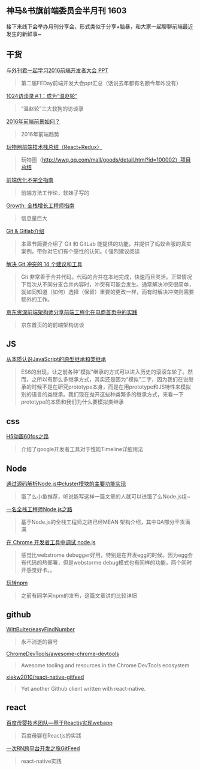 神马&书旗前端委员会半月刊 1603
-----

接下来线下会举办月刊分享会，形式类似于分享+脑暴，和大家一起聊聊前端最近发生的新鲜事~

## 干货

[与外刊君一起学习2016前端开发者大会 PPT](http://qianduan.guru/2016/03/22/fequan-2/#rd?sukey=a76cdd086edb4fce466805b50508b755ff72b13d13f6d05192076807cf174cbc42bb436a2c65c248eedd1e89dba446af)
>第二届FEDay前端开发大会ppt汇总（话说去年都有名额今年咋没有）

[1024访谈录＃1：成为“温赵轮”](http://mp.weixin.qq.com/s?__biz=MzIwNjEwNTQ4Mw==&mid=404092899&idx=1&sn=99a74020a9921e30d47f484f3d55c2c1&scene=23&srcid=0331beEmJtaovtWRd3NDF5y6#rd)
>“温赵轮”三大软狗的访谈录

[2016年前端前景如何？](http://www.zhihu.com/question/39886006)
>2016年前端趋势

[玩物圈前端技术栈总结（React+Redux）](https://segmentfault.com/a/1190000004660725)
>玩物圈（http://wwq.qq.com/mall/goods/detail.html?id=100002）项目总结

[前端优化不完全指南](http://aotu.io/notes/2016/03/16/optimization/?o2src=juejin&o2layout=nohd-nocm&from=timeline&isappinstalled=0)
>前端方法工作论，软妹子写的

[Growth: 全栈增长工程师指南](http://growth.phodal.com/)
>信息量巨大

[Git & Gitlab介绍](https://site.alipay.net/alipay-site/gitlab-is-better/intro/index.html)
>本章节简要介绍了 Git 和 GitLab 能提供的功能，并提供了蚂蚁金服的真实案例，带你对它们有个感性的认知。( 强烈建议阅读

[解决 Git 冲突的 14 个建议和工具](http://mp.weixin.qq.com/s?__biz=MzAxODI5ODMwOA==&mid=416633752&idx=1&sn=a777c3a314e2e764e4cf8a0c4c228f3f&scene=23&srcid=0228kURAcP20ugEeqlUuxFdQ#rd)
>Git 非常善于合并代码。代码的合并在本地完成，快速而且灵活。正常情况下每次从不同分支合并内容时，冲突有可能会发生。通常解决冲突很简单，就如同知道（如何）选择（保留）重要的更改一样，而有时解决冲突则需要额外的工作。

[京东资深前端架构师分享前端工程化在电商首页中的实践](http://mp.weixin.qq.com/s?__biz=MzIzMzEzODYwOA==&mid=417196806&idx=1&sn=fb9beaec30a5836e754d4a5be81d5cec&scene=23&srcid=0329VI9D7fT7M7POtZK5sx3o#rd)
>京东首页的的前端架构访谈

## JS

[从本质认识JavaScript的原型继承和类继承](http://blog.h5jun.com/post/inherits.html)
>ES6的出现，让之前各种“模拟”继承的方式可以进入历史的滚滚车轮了。然而，之所以有那么多继承方式，其实还是因为“模拟”二字，因为我们在说继承的时候不是在研究prototype本身，而是在用prototype和JS特性来模拟别的语言的类继承。我们现在抛开这些种类繁多的继承方式，来看一下prototype的本质和我们为什么要模拟类继承


## css

[H5动画60fps之路](http://card.weibo.com/article/h5/s#cid=1001603865643593165786&vid=2330269092&extparam=&from=&wm=0&ip=116.216.16.29)
>介绍了google开发者工具对于性能Timeline详细用法

## Node

[通过源码解析Node.js中cluster模块的主要功能实现](http://mp.weixin.qq.com/s?__biz=MzAxNTgzNzg4Mg==&mid=402558632&idx=1&sn=73e9d6b8f404a7685c910ef1cd2cad01&scene=23&srcid=0316z2lbhJFmkyBJeo5S0PIM#rd)
>饿了么小鱼推荐，听说能写这样一篇文章的人就可以进饿了么Node.js组~

[一名全栈工程师Node.js之路](http://mp.weixin.qq.com/s?__biz=MzAwMDU1MTE1OQ==&mid=405001493&idx=1&sn=f0ecab9b31bad83fb065ac37bb728245&scene=23&srcid=0324iTRH12WbXL5VDxXnEhH8#rd)
>基于Node.js的全栈工程师之路已经MEAN 架构介绍，其中QA部分干货满满

[在 Chrome 开发者工具中调试 node.js](http://gold.xitu.io/entry/56d94e6f128fe1005147db25?url_type=39&object_type=webpage&pos=1)
>感觉比webstrome debugger好用，特别是在开发egg的时候。因为egg会有代码的热部署，但是webstorme debug模式也有同样的功能，两个同时开感觉好卡。。

[玩转npm](http://mp.weixin.qq.com/s?__biz=MjM5MTA1MjAxMQ==&mid=402515723&idx=1&sn=0bc483bdbf5b13ea6b99e299923eba1d&scene=0#wechat_redirect)
>之前有同学问npm的发布，这篇文章讲的比较详细

## github

[WittBulter/easyFindNumber](https://github.com/WittBulter/easyFindNumber)
>永不消逝的番号

[ChromeDevTools/awesome-chrome-devtools](https://github.com/ChromeDevTools/awesome-chrome-devtools)
>Awesome tooling and resources in the Chrome DevTools ecosystem

[xiekw2010/react-native-gitfeed](https://github.com/xiekw2010/react-native-gitfeed)
>Yet another Github client written with react-native.

## react

[百度母婴技术团队—基于Reactjs实现webapp](https://github.com/my-fe/wiki/issues/1)
>百度母婴在Reactjs的实践

[一次RN跨平台开发之旅GitFeed](http://xiekw2010.github.io/2016/02/11/rngitfeed)
>react-native实践


